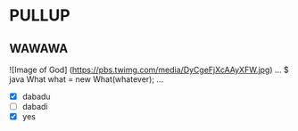 # PULLUP

## WAWAWA

![Image of God] (https://pbs.twimg.com/media/DyCgeFjXcAAyXFW.jpg)
...
$ java
What what = new What(whatever);
...
- [x] dabadu
- [ ] dabadi
- [x] yes
